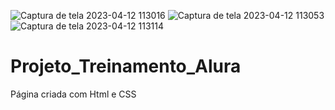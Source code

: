 ![Captura de tela 2023-04-12 113016](https://user-images.githubusercontent.com/111325742/231490425-43589902-1f83-409f-9de0-fc9d0ab5d97a.jpg)
![Captura de tela 2023-04-12 113053](https://user-images.githubusercontent.com/111325742/231490463-03174c69-94fd-468e-ac2f-e03259690ae8.jpg)
![Captura de tela 2023-04-12 113114](https://user-images.githubusercontent.com/111325742/231490499-717689ed-47af-4dfc-85ed-71394e702180.jpg)
# Projeto_Treinamento_Alura
Página criada com Html e CSS
